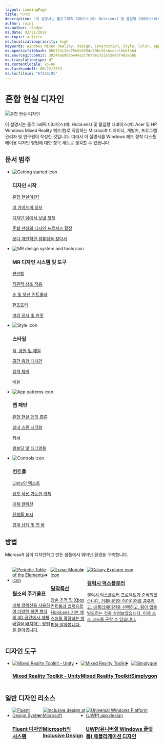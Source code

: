 ```yaml
---
layout: LandingPage
title: 디자인
description: "이 설명서는 홀로그래픽 디바이스(예: HoloLens) 및 몰입형 디바이스(예: Acer 및 HP Windows Mixed Reality 헤드셋)로 작업하는 Microsoft 디자이너, 개발자, 프로그램 관리자 및 연구원이 작성한 것입니다. 따라서 이 설명서를 'Windows 헤드 장착 디스플레이용 디자인 방법'에 대한 항목 세트로 생각할 수 있습니다."
author: rwinj
ms.author: randyw
ms.date: 03/21/2018
ms.topic: article
ms.localizationpriority: high
keywords: Windows Mixed Reality, design, Interaction, Style, Color, app patterns, controls, sample apps, Mixed Reality Toolkit, MRTK
ms.openlocfilehash: 6601f4c2dd75e6e555dd79bc92abcccc15eb1ab4
ms.sourcegitcommit: 30246ab9b9be44a3c707061753e53d4bf401eb6b
ms.translationtype: HT
ms.contentlocale: ko-KR
ms.lasthandoff: 06/22/2019
ms.locfileid: "67326195"
---
```

# <a name="design-for-mixed-reality"></a>혼합 현실 디자인

![혼합 현실 디자인](images/Bicycle-Leschi10.gif)


이 설명서는 홀로그래픽 디바이스(예: HoloLens) 및 몰입형 디바이스(예: Acer 및 HP Windows Mixed Reality 헤드셋)로 작업하는 Microsoft 디자이너, 개발자, 프로그램 관리자 및 연구원이 작성한 것입니다. 따라서 이 설명서를 Windows 헤드 장착 디스플레이용 디자인 방법에 대한 항목 세트로 생각할 수 있습니다.


## <a name="article-categories"></a>문서 범주

<ul class="panelContent cardsF">
    <li>
        <div class="cardSize">
            <div class="cardPadding">
                <div class="card">
                    <div class="cardImageOuter">
                        <div class="cardImage">
                            <img src="images/GetStartedIcon.png" alt="Getting started icon">
                        </div>
                    </div>
                    <div class="cardText">
                        <h3>디자인 시작</h3>
                        <p>
                            <a href="mixed-reality.md">혼합 현실이란?</a>
                        </p>
                        <p>
                            <a href="about-this-design-guidance.md">이 가이드의 정보</a>
                        </p>
                        <p>
                            <a href="case-study-my-first-year-on-the-hololens-design-team.md">디자인 팀에서 보낸 첫해</a>
                        </p>
                        <p>
                            <a href="case-study-expanding-the-design-process-for-mixed-reality.md">혼합 현실의 디자인 프로세스 확장</a>
                        </p>
                        <p>
                            <a href="case-study-the-pursuit-of-more-personal-computing.md">보다 개인적인 컴퓨팅을 찾아서</a>
                        </p>
                    </div>
                </div>
            </div>
        </div>
    </li>
    <li>
        <div class="cardSize">
            <div class="cardPadding">
                <div class="card">
                    <div class="cardImageOuter">
                        <div class="cardImage">
                            <img src="images/Interaction_Icon_120x130.png" alt="MR design system and tools icon">
                        </div>
                    </div>
                    <div class="cardText">
                        <h3>MR 디자인 시스템 및 도구</h3>
                        <p>
                            <a href="comfort.md">편안함</a>
                        </p>
            <p>
                            <a href="interaction-fundamentals.md">직관적 상호 작용</a>
                        </p>
                        <p>
                            <a href="hands-and-tools.md">손 및 모션 컨트롤러</a>
                        </p>
                        <p>
                            <a href="hands-free.md">핸즈프리</a>
                        </p>
                         <p>
                            <a href="gaze-and-commit.md">머리 응시 및 커밋</a>
                        </p>
                    </div>
                </div>
            </div>
        </div>
    </li>
    <li>
        <div class="cardSize">
            <div class="cardPadding">
                <div class="card">
                    <div class="cardImageOuter">
                        <div class="cardImage">
                            <img src="images/Style_Icon_120x130.png" alt="Style icon">
                        </div>
                    </div>
                    <div class="cardText">
                        <h3>스타일</h3>
                        <p>
                            <a href="color,-light-and-materials.md">색, 광원 및 재질</a>
                        </p>
                         <p>
                            <a href="spatial-sound-design.md">공간 음향 디자인</a>
                        </p>
                        <p>
                            <a href="typography.md">입력 체계</a>
                        </p>
                        <p>
                            <a href="scale.md">배율</a>
                        </p>                      
                    </div>
                </div>
            </div>
        </div>
    </li>
    <li>
        <div class="cardSize">
            <div class="cardPadding">
                <div class="card">
                    <div class="cardImageOuter">
                        <div class="cardImage">
                            <img src="images/App_patterns_Icon_120x130.png" alt="App patterns icon">
                        </div>
                    </div>
                    <div class="cardText">
                        <h3>앱 패턴</h3>
                        <p>
                            <a href="types-of-mixed-reality-apps.md">혼합 현실 앱의 종류</a>
                        </p>
                        <p>
                            <a href="room-scan-visualization.md">실내 스캔 시각화</a>
                        </p>
                        <p>
                            <a href="cursors.md">커서</a>
                        </p>
                        <p>
                            <a href="billboarding-and-tag-along.md">빌보딩 및 태그얼롱</a>
                        </p>
                    </div>
                </div>
            </div>
        </div>
    </li>
    <li>
        <div class="cardSize">
            <div class="cardPadding">
                <div class="card">
                    <div class="cardImageOuter">
                        <div class="cardImage">
                            <img src="images/Controls_Icon_120x130.png" alt="Controls icon">
                        </div>
                    </div>
                    <div class="cardText">
                        <h3>컨트롤</h3>
                        <p>
                            <a href="text-in-unity.md">Unity의 텍스트</a>
                        </p>
                        <p>
                            <a href="interactable-object.md">상호 작용 가능한 개체</a>
                        </p>
                        <p>
                            <a href="object-collection.md">개체 컬렉션</a>
                        </p>
                        <p>
                            <a href="progress.md">진행률 표시</a>
                        </p>
                        <p>
                            <a href="app-bar-and-bounding-box.md">경계 상자 및 앱 바</a>
                        </p>
                    </div>
                </div>
            </div>
        </div>
    </li>    
</ul>


## <a name="sample-apps"></a>방법

Microsoft 팀이 디자인하고 만든 샘플에서 뛰어난 환경을 구축합니다.

<br>
<ul id="cardtypes-W" class="cardsW panelContent" style="display: flex; margin-top: 0px;">
    <li>
        <a href="periodic-table-of-the-elements.md" title="원소의 주기율표" data-linktype="absolute-path">
            <div class="cardSize">
                <div class="cardPadding">
                    <div class="card">
                        <div class="cardImageOuter">
                            <div class="cardImage">
                                <img src="images/periodictableofelementsapp-tile.jpg" alt="Periodic Table of the Elements< icon">
                            </div>
                        </div>
                        <div class="cardText">
                            <h3>원소의 주기율표</h3>
                            <p>개체 컬렉션을 사용하여 다양한 화면 형식의 3D 공간에서 개체 배열을 배치하는 방법을 알아봅니다.</p>
                        </div>
                    </div>
                </div>
            </div>
        </a>        
    </li>
    <li>
        <a href="lunar-module.md" title="달착륙선" data-linktype="absolute-path">
            <div class="cardSize">
                <div class="cardPadding">
                    <div class="card">
                        <div class="cardImageOuter">
                            <div class="cardImage">
                                <img src="images/lunar-module-tile.png" alt="Lunar Module icon">
                            </div>
                        </div>
                        <div class="cardText">
                            <h3>달착륙선</h3>
                            <p>양손 추적 및 Xbox 컨트롤러 입력으로 HoloLens 기본 제스처를 확장하는 방법을 알아봅니다.</p>
                        </div>
                    </div>
                </div>
            </div>
        </a>
    </li>
    <li>
        <a href="galaxy-explorer.md" title="갤럭시 익스플로러" data-linktype="absolute-path">
            <div class="cardSize">
                <div class="cardPadding">
                    <div class="card">
                        <div class="cardImageOuter">
                            <div class="cardImage">
                                <img src="images/galaxyexplorer-tile.jpg" alt="Galaxy Explorer icon">
                            </div>
                        </div>
                        <div class="cardText">
                            <h3>갤럭시 익스플로러</h3>
                            <p>갤럭시 익스플로러 프로젝트가 준비되었습니다. 커뮤니티와 아이디어를 공유하고, 애플리케이션을 선택하고, 팀이 앱을 빌드하는 것을 살펴보았습니다. 이제 소스 코드를 구할 수 있습니다.</p>
                        </div>
                    </div>
                </div>
            </div>
        </a>
    </li>
</ul>



## <a name="design-tools"></a>디자인 도구


<ul id="cardtypes-D" class="cardsD panelContent" style="display: flex; margin-top: 0px;">
    <li>
    <a href="https://microsoft.github.io/MixedRealityToolkit-Unity/README.html#ui-and-interaction-building-blocks" title="Mixed Reality Toolkit - Unity" data-linktype="absolute-path">
        <div class="cardSize">
            <div class="cardPadding">
                <div class="card">
                    <div class="cardImageOuter">
                        <div class="cardImage">
                            <img src="images/MRTKandUnity.png" alt="Mixed Reality Toolkit - Unity">
                        </div>
                    </div>                    
            <div class="cardText">
                        <h3>Mixed Reality Toolkit - Unity</h3>
                        <p> </p>
                    </div>
                </div>
            </div>
        </div>
      </a>  
    </li>
    <li>
    <a href="https://github.com/Microsoft/MixedRealityToolkit" title="Mixed Reality Toolkit" data-linktype="absolute-path">
        <div class="cardSize">
            <div class="cardPadding">
                <div class="card">
                    <div class="cardImageOuter">
                        <div class="cardImage">
                            <img src="images/MRTK.png" alt="Mixed Reality Toolkit">
                        </div>
                    </div>                    
            <div class="cardText">
                        <h3>Mixed Reality Toolkit</h3>
                        <p> </p>
                    </div>
                </div>
            </div>
        </div>
      </a>  
    </li>       
            <li>
    <a href="https://www.simplygon.com" title="Simplygon" data-linktype="absolute-path">
        <div class="cardSize">
            <div class="cardPadding">
                <div class="card">
                    <div class="cardImageOuter">
                        <div class="cardImage">
                            <img src="images/Simplygon.png" alt="Simplygon">
                        </div>
                    </div>                    
            <div class="cardText">
                        <h3>Simplygon</h3>
                        <p> </p>
                    </div>
                </div>
            </div>
        </div>
      </a>  
    </li>
</ul>


## <a name="general-design-resources"></a>일반 디자인 리소스

<ul id="cardtypes-D" class="cardsD panelContent" style="display: flex; margin-top: 0px;">
    <li>
    <a href="http://fluent.microsoft.com" title="Fluent Design System" data-linktype="absolute-path">
        <div class="cardSize">
            <div class="cardPadding">
                <div class="card">
                    <div class="cardImageOuter">
                        <div class="cardImage">
                            <img src="images/Fluent.png" alt="Fluent Design System">
                        </div>
                    </div>                    
            <div class="cardText">
                        <h3>Fluent 디자인 시스템</h3>
                        <p> </p>
                    </div>
                </div>
            </div>
        </div>
      </a>  
    </li>
    <li>
    <a href="https://www.microsoft.com/design/inclusive" title="Microsoft의 Inclusive Design" data-linktype="absolute-path">
        <div class="cardSize">
            <div class="cardPadding">
                <div class="card">
                    <div class="cardImageOuter">
                        <div class="cardImage">
                            <img src="images/Inclusive.png" alt="Inclusive design at Microsoft">
                        </div>
                    </div>                    
            <div class="cardText">
                        <h3>Microsoft의 Inclusive Design</h3>
                        <p> </p>
                    </div>
                </div>
            </div>
        </div>
      </a>  
    </li>   
        <li>
    <a href="https://developer.microsoft.com/windows/apps/design" title="UWP(유니버설 Windows 플랫폼) 애플리케이션 디자인" data-linktype="absolute-path">
        <div class="cardSize">
            <div class="cardPadding">
                <div class="card">
                    <div class="cardImageOuter">
                        <div class="cardImage">
                            <img src="images/UWP.png" alt="Universal Windows Platform (UWP) app design">
                        </div>
                    </div>                    
            <div class="cardText">
                        <h3>UWP(유니버설 Windows 플랫폼) 애플리케이션 디자인</h3>
                        <p> </p>
                    </div>
                </div>
            </div>
        </div>
      </a>  
    </li>   
</ul>
